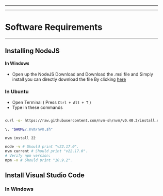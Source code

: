 
---

---
# Software Requirements

---
## Installing NodeJS
#### In Windows 
- Open up the NodeJS Download and Download the .msi file and Simply install you can directly download the file By clicking [here](https://nodejs.org/dist/v22.17.0/node-v22.17.0-x64.msi)
### In Ubuntu 

- Open Terminal ( Press `Ctrl + Alt + T` )
- Type in these commands 
```sh

curl -o- https://raw.githubusercontent.com/nvm-sh/nvm/v0.40.3/install.sh | bash

\. "$HOME/.nvm/nvm.sh"

nvm install 22

node -v # Should print "v22.17.0".
nvm current # Should print "v22.17.0".
# Verify npm version:
npm -v # Should print "10.9.2".
```

## Install Visual Studio Code

### In Windows

